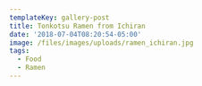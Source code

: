 ```yaml
---
templateKey: gallery-post
title: Tonkotsu Ramen from Ichiran
date: '2018-07-04T08:20:54-05:00'
image: /files/images/uploads/ramen_ichiran.jpg
tags:
  - Food
  - Ramen
---
```


